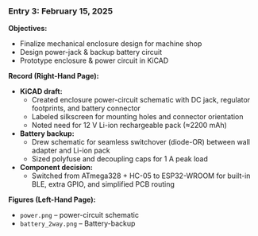### Entry 3: February 15, 2025

**Objectives:**
- Finalize mechanical enclosure design for machine shop  
- Design power-jack & backup battery circuit  
- Prototype enclosure & power circuit in KiCAD  

**Record (Right-Hand Page):**
- **KiCAD draft:**  
  - Created enclosure power-circuit schematic with DC jack, regulator footprints, and battery connector  
  - Labeled silkscreen for mounting holes and connector orientation  
  - Noted need for 12 V Li-ion rechargeable pack (≈2200 mAh)  
- **Battery backup:**  
  - Drew schematic for seamless switchover (diode-OR) between wall adapter and Li-ion pack  
  - Sized polyfuse and decoupling caps for 1 A peak load  
- **Component decision:**  
  - Switched from ATmega328 + HC-05 to ESP32-WROOM for built-in BLE, extra GPIO, and simplified PCB routing  

**Figures (Left-Hand Page):**
- `power.png` – power-circuit schematic  
- `battery_2way.png` – Battery-backup 

